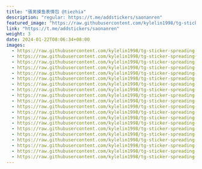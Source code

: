 ```yaml
---
title: "骚男摸鱼表情包 @tiezhia"
description: "regular: https://t.me/addstickers/saonanren"
featured_image: "https://raw.githubusercontent.com/kylelin1998/tg-sticker-spreading-worldwide-images/main/img/c3c865a9-7e37-4891-b6fb-477e9625d3de.jpg"
link: "https://t.me/addstickers/saonanren"
weight: 3
date: 2024-01-22T08:06:34+08:00
images:
  - https://raw.githubusercontent.com/kylelin1998/tg-sticker-spreading-worldwide-images/main/img/c3c865a9-7e37-4891-b6fb-477e9625d3de.jpg
  - https://raw.githubusercontent.com/kylelin1998/tg-sticker-spreading-worldwide-images/main/img/ac2505bf-b465-45a8-b1bc-0353f7515c8c.jpg
  - https://raw.githubusercontent.com/kylelin1998/tg-sticker-spreading-worldwide-images/main/img/f329f45a-af94-4e73-90d3-4660ec996c9a.jpg
  - https://raw.githubusercontent.com/kylelin1998/tg-sticker-spreading-worldwide-images/main/img/b78d73e0-3809-4f30-82f4-5960d2ee53e3.jpg
  - https://raw.githubusercontent.com/kylelin1998/tg-sticker-spreading-worldwide-images/main/img/7461d17c-64b0-4de8-8a20-072f99d6b4a8.jpg
  - https://raw.githubusercontent.com/kylelin1998/tg-sticker-spreading-worldwide-images/main/img/d7150420-ebba-47ce-9019-0c1e9c363a39.jpg
  - https://raw.githubusercontent.com/kylelin1998/tg-sticker-spreading-worldwide-images/main/img/4db2926a-bb8b-49ab-9fda-9a8137d4aa99.jpg
  - https://raw.githubusercontent.com/kylelin1998/tg-sticker-spreading-worldwide-images/main/img/dcbb0ec7-9c22-44d9-ae80-a8320e15f73d.jpg
  - https://raw.githubusercontent.com/kylelin1998/tg-sticker-spreading-worldwide-images/main/img/297c9c7d-7628-476b-894f-e63253323d69.jpg
  - https://raw.githubusercontent.com/kylelin1998/tg-sticker-spreading-worldwide-images/main/img/598ccf44-47bb-4900-94d0-2bfe94a067ad.jpg
  - https://raw.githubusercontent.com/kylelin1998/tg-sticker-spreading-worldwide-images/main/img/9613cf7a-53ef-40c3-83d5-c7fa06d24f49.jpg
  - https://raw.githubusercontent.com/kylelin1998/tg-sticker-spreading-worldwide-images/main/img/5e26b177-551c-4a5c-a294-f419fb3ef225.jpg
  - https://raw.githubusercontent.com/kylelin1998/tg-sticker-spreading-worldwide-images/main/img/238b7652-a575-4099-a4d5-cf4d09eb4c48.jpg
  - https://raw.githubusercontent.com/kylelin1998/tg-sticker-spreading-worldwide-images/main/img/24927028-09e7-4b88-9b02-d587f0286218.jpg
  - https://raw.githubusercontent.com/kylelin1998/tg-sticker-spreading-worldwide-images/main/img/b9f9e12a-09ec-477f-98f1-1f58d6da6626.jpg
  - https://raw.githubusercontent.com/kylelin1998/tg-sticker-spreading-worldwide-images/main/img/374e3fe1-5cd6-4c60-972d-47fcd4b2dd21.jpg
  - https://raw.githubusercontent.com/kylelin1998/tg-sticker-spreading-worldwide-images/main/img/aa0d4a3b-2506-4cc7-b8cd-7f04bf9c489b.jpg
  - https://raw.githubusercontent.com/kylelin1998/tg-sticker-spreading-worldwide-images/main/img/88e08e5a-4ca7-4a57-998f-274f042749f5.jpg
  - https://raw.githubusercontent.com/kylelin1998/tg-sticker-spreading-worldwide-images/main/img/b5137b98-b1db-409b-846f-49e7bd7b6821.jpg
  - https://raw.githubusercontent.com/kylelin1998/tg-sticker-spreading-worldwide-images/main/img/b49f3c2b-4e1c-4c93-a127-dca00a20f134.jpg
---
```

